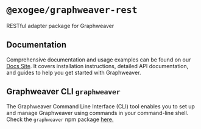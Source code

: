 # `@exogee/graphweaver-rest`

RESTful adapter package for Graphweaver

## Documentation

Comprehensive documentation and usage examples can be found on our [Docs Site](https://graphweaver.com/docs). It covers installation instructions, detailed API documentation, and guides to help you get started with Graphweaver.

## Graphweaver CLI `graphweaver`
The Graphweaver Command Line Interface (CLI) tool enables you to set up and manage Graphweaver using commands in your command-line shell. Check the `graphweaver` npm package [here.](https://www.npmjs.com/package/graphweaver)